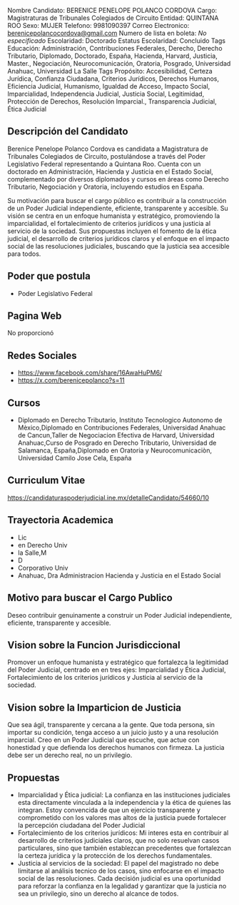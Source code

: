 Nombre Candidato: BERENICE PENELOPE POLANCO CORDOVA
Cargo: Magistraturas de Tribunales Colegiados de Circuito
Entidad: QUINTANA ROO
Sexo: MUJER
Telefono: 9981090397
Correo Electronico: berenicepolancocordova@gmail.com
Numero de lista en boleta: *No especificado*
Escolaridad: Doctorado
Estatus Escolaridad: Concluido
Tags Educación: Administración, Contribuciones Federales, Derecho, Derecho Tributario, Diplomado, Doctorado, España, Hacienda, Harvard, Justicia, Master., Negociación, Neurocomunicación, Oratoria, Posgrado, Universidad Anahuac, Universidad La Salle
Tags Propósito: Accesibilidad, Certeza Jurídica, Confianza Ciudadana, Criterios Jurídicos, Derechos Humanos, Eficiencia Judicial, Humanismo, Igualdad de Acceso, Impacto Social, Imparcialidad, Independencia Judicial, Justicia Social, Legitimidad, Protección de Derechos, Resolución Imparcial., Transparencia Judicial, Ética Judicial


## Descripción del Candidato 

Berenice Penelope Polanco Cordova es candidata a Magistratura de Tribunales Colegiados de Circuito, postulándose a través del Poder Legislativo Federal representando a Quintana Roo. Cuenta con un doctorado en Administración, Hacienda y Justicia en el Estado Social, complementado por diversos diplomados y cursos en áreas como Derecho Tributario, Negociación y Oratoria, incluyendo estudios en España.

Su motivación para buscar el cargo público es contribuir a la construcción de un Poder Judicial independiente, eficiente, transparente y accesible. Su visión se centra en un enfoque humanista y estratégico, promoviendo la imparcialidad, el fortalecimiento de criterios jurídicos y una justicia al servicio de la sociedad. Sus propuestas incluyen el fomento de la ética judicial, el desarrollo de criterios jurídicos claros y el enfoque en el impacto social de las resoluciones judiciales, buscando que la justicia sea accesible para todos.


## Poder que postula

- Poder Legislativo Federal


## Pagina Web

No proporcionó


## Redes Sociales

- https://www.facebook.com/share/16AwaHuPM6/
- https://x.com/berenicepolanco?s=11


## Cursos

- Diplomado en Derecho Tributario, Instituto Tecnologico Autonomo de Mèxico,Diplomado en Contribuciones Federales, Universidad Anahuac de Cancun,Taller de Negociacion Efectiva de Harvard, Universidad Anahuac,Curso de Posgrado en Derecho Tributario, Universidad de Salamanca, España,Diplomado en Oratoria y Neurocomunicaciòn, Universidad Camilo Jose Cela, España


## Curriculum Vitae

https://candidaturaspoderjudicial.ine.mx/detalleCandidato/54660/10


## Trayectoria Academica

- Lic
- en Derecho Univ
- la Salle,M
- D
- Corporativo Univ
- Anahuac, Dra Administracion Hacienda y Justicia en el Estado Social


## Motivo para buscar el Cargo Publico

Deseo contribuir genuinamente a construir un Poder Judicial independiente, eficiente, transparente y accesible.


## Vision sobre la Funcion Jurisdiccional

Promover un enfoque humanista y estratégico que fortalezca la legitimidad del Poder Judicial, centrado en en tres ejes: Imparcialidad y Ética Judicial, Fortalecimiento de los criterios jurídicos y Justicia al servicio de la sociedad.


## Vision sobre la Imparticion de Justicia

Que sea ágil, transparente y cercana a la gente. Que toda persona, sin importar su condición, tenga acceso a un juicio justo y a una resolución imparcial. Creo en un Poder Judicial que escuche, que actue con honestidad y que defienda los derechos humanos con firmeza. La justicia debe ser un derecho real, no un privilegio.


## Propuestas

- Imparcialidad y Ética judicial: La confianza en las instituciones judiciales esta directamente vinculada a la independencia y la ética de quienes las integran. Estoy convencida de que un ejercicio transparente y comprometido con los valores mas altos de la justicia puede fortalecer la percepción ciudadana del Poder Judicial
- Fortalecimiento de los criterios jurídicos: Mi interes esta en contribuir al desarrollo de criterios judiciales claros, que no solo resuelvan casos particulares, sino que también establezcan precedentes que fortalezcan la certeza jurídica y la protección de los derechos fundamentales.
- Justicia al servicios de la sociedad: El papel del magistrado no debe limitarse al análisis tecnico de los casos, sino enfocarse en el impacto social de las resoluciones. Cada decisión judicial es una oportunidad para reforzar la confianza en la legalidad y garantizar que la justicia no sea un privilegio, sino un derecho al alcance de todos.

